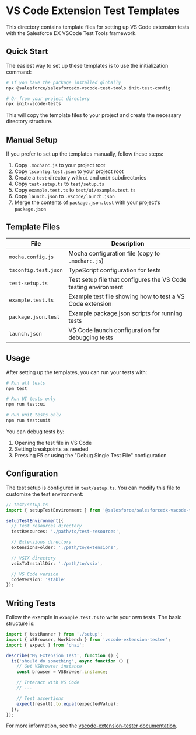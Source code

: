 # VS Code Extension Test Templates

This directory contains template files for setting up VS Code extension tests with the Salesforce DX VSCode Test Tools framework.

## Quick Start

The easiest way to set up these templates is to use the initialization command:

```bash
# If you have the package installed globally
npx @salesforce/salesforcedx-vscode-test-tools init-test-config

# Or from your project directory
npx init-vscode-tests
```

This will copy the template files to your project and create the necessary directory structure.

## Manual Setup

If you prefer to set up the templates manually, follow these steps:

1. Copy `.mocharc.js` to your project root
2. Copy `tsconfig.test.json` to your project root
3. Create a `test` directory with `ui` and `unit` subdirectories
4. Copy `test-setup.ts` to `test/setup.ts`
5. Copy `example.test.ts` to `test/ui/example.test.ts`
6. Copy `launch.json` to `.vscode/launch.json`
7. Merge the contents of `package.json.test` with your project's `package.json`

## Template Files

| File                 | Description                                                     |
| -------------------- | --------------------------------------------------------------- |
| `mocha.config.js`    | Mocha configuration file (copy to `.mocharc.js`)                |
| `tsconfig.test.json` | TypeScript configuration for tests                              |
| `test-setup.ts`      | Test setup file that configures the VS Code testing environment |
| `example.test.ts`    | Example test file showing how to test a VS Code extension       |
| `package.json.test`  | Example package.json scripts for running tests                  |
| `launch.json`        | VS Code launch configuration for debugging tests                |

## Usage

After setting up the templates, you can run your tests with:

```bash
# Run all tests
npm test

# Run UI tests only
npm run test:ui

# Run unit tests only
npm run test:unit
```

You can debug tests by:

1. Opening the test file in VS Code
2. Setting breakpoints as needed
3. Pressing F5 or using the "Debug Single Test File" configuration

## Configuration

The test setup is configured in `test/setup.ts`. You can modify this file to customize the test environment:

```typescript
// test/setup.ts
import { setupTestEnvironment } from '@salesforce/salesforcedx-vscode-test-tools/lib/setup/mocha-setup';

setupTestEnvironment({
  // Test resources directory
  testResources: './path/to/test-resources',

  // Extensions directory
  extensionsFolder: './path/to/extensions',

  // VSIX directory
  vsixToInstallDir: './path/to/vsix',

  // VS Code version
  codeVersion: 'stable'
});
```

## Writing Tests

Follow the example in `example.test.ts` to write your own tests. The basic structure is:

```typescript
import { testRunner } from './setup';
import { VSBrowser, Workbench } from 'vscode-extension-tester';
import { expect } from 'chai';

describe('My Extension Test', function () {
  it('should do something', async function () {
    // Get VSBrowser instance
    const browser = VSBrowser.instance;

    // Interact with VS Code
    // ...

    // Test assertions
    expect(result).to.equal(expectedValue);
  });
});
```

For more information, see the [vscode-extension-tester documentation](https://github.com/redhat-developer/vscode-extension-tester/wiki).
